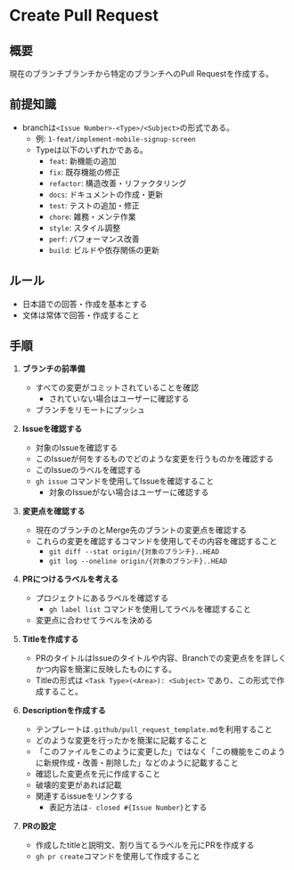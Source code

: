 # Create Pull Request

## 概要

現在のブランチブランチから特定のブランチへのPull Requestを作成する。

## 前提知識

- branchは`<Issue Number>-<Type>/<Subject>`の形式である。
  - 例: `1-feat/implement-mobile-signup-screen`
  - Typeは以下のいずれかである。
    - `feat`: 新機能の追加
    - `fix`: 既存機能の修正
    - `refactor`: 構造改善・リファクタリング
    - `docs`: ドキュメントの作成・更新
    - `test`: テストの追加・修正
    - `chore`: 雑務・メンテ作業
    - `style`: スタイル調整
    - `perf`: パフォーマンス改善
    - `build`: ビルドや依存関係の更新

## ルール

- 日本語での回答・作成を基本とする
- 文体は常体で回答・作成すること

## 手順

1. **ブランチの前準備**

   - すべての変更がコミットされていることを確認
     - されていない場合はユーザーに確認する
   - ブランチをリモートにプッシュ

2. **Issueを確認する**
   - 対象のIssueを確認する
   - このIssueが何をするものでどのような変更を行うものかを確認する
   - このIssueのラベルを確認する
   - `gh issue` コマンドを使用してIssueを確認すること
     - 対象のIssueがない場合はユーザーに確認する

3. **変更点を確認する**

   - 現在のブランチのとMerge先のブラントの変更点を確認する
   - これらの変更を確認するコマンドを使用してその内容を確認すること
     - `git diff --stat origin/{対象のブランチ}..HEAD`
     - `git log --oneline origin/{対象のブランチ}..HEAD`

4. **PRにつけるラベルを考える**
   - プロジェクトにあるラベルを確認する
     - `gh label list` コマンドを使用してラベルを確認すること
   - 変更点に合わせてラベルを決める

5. **Titleを作成する**

   - PRのタイトルはIssueのタイトルや内容、Branchでの変更点をを詳しくかつ内容を簡潔に反映したものにする。
   - Titleの形式は `<Task Type>(<Area>): <Subject>` であり、この形式で作成すること。

6. **Descriptionを作成する**
   - テンプレートは`.github/pull_request_template.md`を利用すること
   - どのような変更を行ったかを簡潔に記載すること
   - 「このファイルをこのように変更した」ではなく「この機能をこのように新規作成・改善・削除した」などのように記載すること
   - 確認した変更点を元に作成すること
   - 破壊的変更があれば記載
   - 関連するissueをリンクする
     - 表記方法は`- closed #{Issue Number}`とする

7. **PRの設定**
   - 作成したtitleと説明文、割り当てるラベルを元にPRを作成する
   - `gh pr create`コマンドを使用して作成すること
